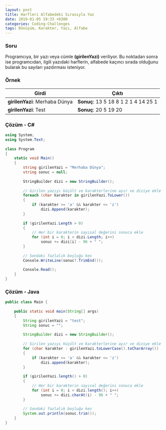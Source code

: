 ```yaml
---
layout: post
title: Harfleri Alfabedeki Sırasıyla Yaz
date: 2019-01-05 19:33 +0300
categories: Coding-Challenges
tags: Dönüşüm, Karakter, Yazı, Alfabe
---
```

### Soru
Programcıya, bir yazı veya cümle **(girilenYazi)** veriliyor. Bu noktadan sonra ise programcıdan, ilgili yazıdaki harflerin, alfabede kaçıncı sırada olduğunu bularak bu sayıları yazdırması isteniyor.

### Örnek

| Girdi                          | Çıktı                                |
|--------------------------------|--------------------------------------|
| **girilenYazi**: Merhaba Dünya | **Sonuç**: 13 5 18 8 1 2 1 4 14 25 1 |
| **girilenYazi**: Test          | **Sonuç**: 	20 5 19 20               |

### Çözüm - C#
```csharp
using System;
using System.Text;
 
class Program
{
    static void Main()
    {
        string girilenYazi = "Merhaba Dünya";
        string sonuc = null;
 
        StringBuilder dizi = new StringBuilder();
 
        // Girilen yazıyı küçült ve karakterlerine ayır ve diziye ekle
        foreach (char karakter in girilenYazi.ToLower())
        {
            if (karakter >= 'a' && karakter <= 'z')
                dizi.Append(karakter);
        }
 
        if (girilenYazi.Length > 0)
        {
            // Her bir karakterin sayısal değerini sonuca ekle
            for (int i = 0; i < dizi.Length; i++)
                sonuc += dizi[i] - 96 + " ";
        }
 
        // Sondaki fazlalık boşluğu kes
        Console.WriteLine(sonuc?.TrimEnd());
 
        Console.Read();
    }
}
```

### Çözüm - Java
```java
public class Main {
 
    public static void main(String[] args)
    {
        String girilenYazi = "test";
        String sonuc = "";
 
        StringBuilder dizi = new StringBuilder();
 
        // Girilen yazıyı küçült ve karakterlerine ayır ve diziye ekle
        for (char karakter : girilenYazi.toLowerCase().toCharArray())
        {
            if (karakter >= 'a' && karakter <= 'z')
                dizi.append(karakter);
        }
 
        if (girilenYazi.length() > 0)
        {
            // Her bir karakterin sayısal değerini sonuca ekle
            for (int i = 0; i < dizi.length(); i++)
                sonuc += dizi.charAt(i) - 96 + " ";
        }
 
        // Sondaki fazlalık boşluğu kes
        System.out.println(sonuc.trim());
    }
}
```